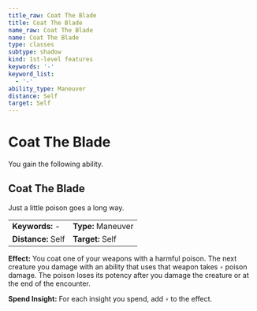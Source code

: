 ```yaml
---
title_raw: Coat The Blade
title: Coat The Blade
name_raw: Coat The Blade
name: Coat The Blade
type: classes
subtype: shadow
kind: 1st-level features
keywords: '-'
keyword_list:
  - '-'
ability_type: Maneuver
distance: Self
target: Self
---
```


# Coat The Blade

You gain the following ability.

## Coat The Blade

Just a little poison goes a long way.

|                    |                    |
| :----------------- | :----------------- |
| **Keywords:** -    | **Type:** Maneuver |
| **Distance:** Self | **Target:** Self   |

**Effect:** You coat one of your weapons with a harmful poison. The next creature you damage with an ability that uses that weapon takes `⚡` poison damage. The poison loses its potency after you damage the creature or at the end of the encounter.

**Spend Insight:** For each insight you spend, add `⚡` to the effect.
